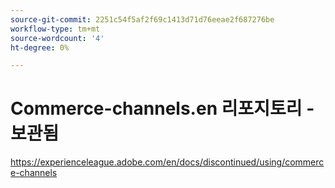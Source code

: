 ```yaml
---
source-git-commit: 2251c54f5af2f69c1413d71d76eeae2f687276be
workflow-type: tm+mt
source-wordcount: '4'
ht-degree: 0%

---
```

# Commerce-channels.en 리포지토리 - 보관됨

https://experienceleague.adobe.com/en/docs/discontinued/using/commerce-channels
